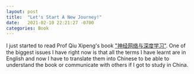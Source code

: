 ```yaml
---
layout: post
title:  "Let's Start A New Journey!"
date:   2021-02-10 22:21:27 -0700
categories: Book
---
```

I just started to read Prof Qiu Xipeng's book ["神经网络与深度学习"](https://nndl.github.io/). One of the biggest issues I have right now is that all the terms I have learnt are in English and now I have to translate them into Chinese to be able to understand the book or communicate with others if I got to study in China.